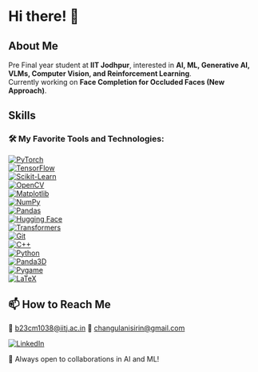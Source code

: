 # Hi there! 👋

## About Me
Pre Final year student at **IIT Jodhpur**, interested in **AI, ML, Generative AI, VLMs, Computer Vision, and Reinforcement Learning**.  
Currently working on **Face Completion for Occluded Faces (New Approach)**.  

## Skills

### 🛠 My Favorite Tools and Technologies:

[![PyTorch](https://img.shields.io/badge/-PyTorch-FE4C00?style=flat&logo=pytorch&logoColor=white)](https://pytorch.org/)  
[![TensorFlow](https://img.shields.io/badge/-TensorFlow-FF6F00?style=flat&logo=tensorflow&logoColor=white)](https://www.tensorflow.org/)  
[![Scikit-Learn](https://img.shields.io/badge/-Scikit--Learn-F7931E?style=flat&logo=scikitlearn&logoColor=white)](https://scikit-learn.org/)  
[![OpenCV](https://img.shields.io/badge/-OpenCV-5C3EE8?style=flat&logo=opencv&logoColor=white)](https://opencv.org/)  
[![Matplotlib](https://img.shields.io/badge/-Matplotlib-11557C?style=flat&logo=python&logoColor=white)](https://matplotlib.org/)  
[![NumPy](https://img.shields.io/badge/-NumPy-013243?style=flat&logo=numpy&logoColor=white)](https://numpy.org/)  
[![Pandas](https://img.shields.io/badge/-Pandas-150458?style=flat&logo=pandas&logoColor=white)](https://pandas.pydata.org/)  
[![Hugging Face](https://img.shields.io/badge/-Hugging%20Face-FFCC00?style=flat&logo=huggingface&logoColor=black)](https://huggingface.co/)  
[![Transformers](https://img.shields.io/badge/-Transformers-0052CC?style=flat&logo=github&logoColor=white)](https://huggingface.co/docs/transformers/index)  
[![Git](https://img.shields.io/badge/-Git-F05032?style=flat&logo=git&logoColor=white)](https://git-scm.com/)  
[![C++](https://img.shields.io/badge/-C++-00599C?style=flat&logo=c%2B%2B&logoColor=white)](https://isocpp.org/)  
[![Python](https://img.shields.io/badge/-Python-3776AB?style=flat&logo=python&logoColor=white)](https://www.python.org/)  
[![Panda3D](https://img.shields.io/badge/-Panda3D-004C99?style=flat)](https://www.panda3d.org/)  
[![Pygame](https://img.shields.io/badge/-Pygame-34A853?style=flat)](https://www.pygame.org/)  
[![LaTeX](https://img.shields.io/badge/-LaTeX-008080?style=flat&logo=latex&logoColor=white)](https://www.latex-project.org/)  

## 📫 How to Reach Me

📧 b23cm1038@iitj.ac.in
📧 changulanisirin@gmail.com

[![LinkedIn](https://img.shields.io/badge/-LinkedIn-0077B5?style=flat&logo=linkedin&logoColor=white)](https://www.linkedin.com/in/sirin-changulani-7b69a927b/)  

🚀 Always open to collaborations in AI and ML!

